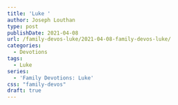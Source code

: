 ```yaml
---
title: 'Luke '
author: Joseph Louthan
type: post
publishDate: 2021-04-08
url: /family-devos-luke/2021-04-08-family-devos-luke/
categories:
  - Devotions
tags:
  - Luke
series:
  - 'Family Devotions: Luke'
css: "family-devos"
draft: true
---
```

